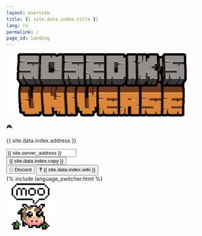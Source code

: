```yaml
---
layout: overview
title: {{ site.data.index.title }}
lang: ru
permalink: /
page_id: landing
---
```


<div class="server">
    <img src="/assets/server_logo.png" draggable="false" alt="Server Logo" class="server-logo">
    <div class="server-background center-column">
        <div class="ip center-column">
            <p class="ip-text">🎮</p>
            <p class="ip-text mc-gray">{{ site.data.index.address }}</p>
            <form class="ip-input"><input class="mc-white" type="text" id="server-ip" name="server-ip" value="{{ site.server_address }}"></form>
            <button id="ip-button" class="menu-button mc-white" onclick="copyIp();"><span id="ip-title" class="ip-title">{{ site.data.index.copy }}</span></button>
        </div>
        <div class="mc-buttons">
            <button id="discord-button" class="menu-button mc-white" onclick="window.open('{{ site.discord_invite }}', '_blank');">👾 Discord</button>
            <button id="wiki-button" class="menu-button mc-white" onclick="location.href='./wiki'" type="button">❓ {{ site.data.index.wiki }}</button>
        </div>
        {% include language_switcher.html %}
    </div>
    <img src="/assets/moople_logo.svg" draggable="false" alt="Moople Logo" class="moople-logo">
</div>

